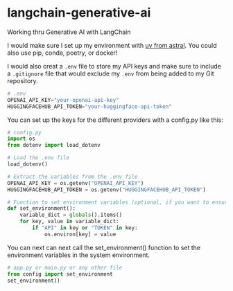 # langchain-generative-ai
Working thru Generative AI with LangChain

I would make sure I set up my environment with [uv from astral](https://astral.sh/blog/uv-unified-python-packaging). You could also use pip, conda, poetry, or docker!

I would also creat a `.env` file to store my API keys and make sure to include a `.gitignore` file that would exclude my `.env` from being added to my Git repository.
```python
# .env
OPENAI_API_KEY="your-openai-api-key"
HUGGINGFACEHUB_API_TOKEN="your-huggingface-api-token"
```

You can set up the keys for the different providers with a config.py like this:
```python
# config.py
import os
from dotenv import load_dotenv

# Load the .env file
load_dotenv()

# Extract the variables from the .env file
OPENAI_API_KEY = os.getenv("OPENAI_API_KEY")
HUGGINGFACEHUB_API_TOKEN = os.getenv("HUGGINGFACEHUB_API_TOKEN")

# Function to set environment variables (optional, if you want to ensure they are set in the system environment)
def set_environment():
    variable_dict = globals().items()
    for key, value in variable_dict:
        if "API" in key or "TOKEN" in key:
            os.environ[key] = value

```

You can next can next call the set_environment() function to set the environment variables in the system environment.

```python
# app.py or main.py or any other file
from config import set_environment
set_environment()
```